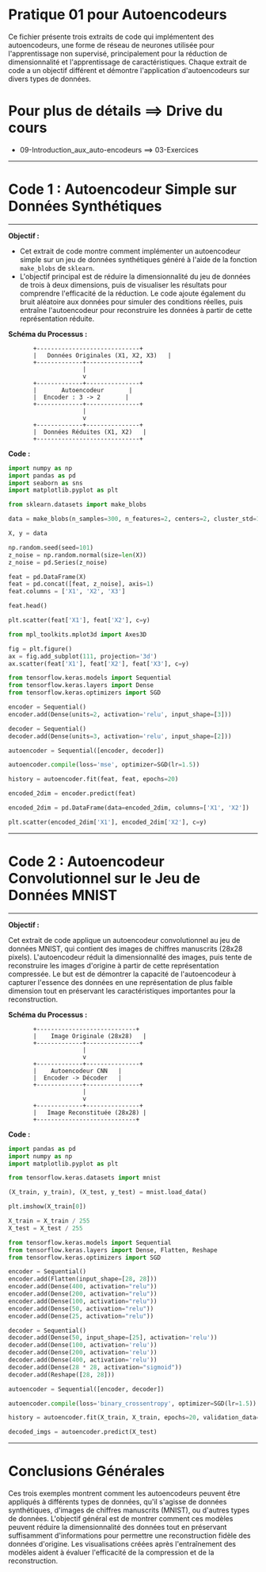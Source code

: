 # Pratique 01 pour Autoencodeurs

Ce fichier présente trois extraits de code qui implémentent des autoencodeurs, une forme de réseau de neurones utilisée pour l'apprentissage non supervisé, principalement pour la réduction de dimensionnalité et l'apprentissage de caractéristiques. Chaque extrait de code a un objectif différent et démontre l'application d'autoencodeurs sur divers types de données.

# Pour plus de détails ==> Drive du cours 
* 09-Introduction_aux_auto-encodeurs ==> 03-Exercices
---

# **Code 1 : Autoencodeur Simple sur Données Synthétiques**

---


**Objectif :**

- Cet extrait de code montre comment implémenter un autoencodeur simple sur un jeu de données synthétiques généré à l'aide de la fonction `make_blobs` de `sklearn`. 
- L'objectif principal est de réduire la dimensionnalité du jeu de données de trois à deux dimensions, puis de visualiser les résultats pour comprendre l'efficacité de la réduction. Le code ajoute également du bruit aléatoire aux données pour simuler des conditions réelles, puis entraîne l'autoencodeur pour reconstruire les données à partir de cette représentation réduite.

**Schéma du Processus :**

```
       +-----------------------------+
       |   Données Originales (X1, X2, X3)   |
       +-------------+---------------+
                     |
                     v
       +-------------+---------------+
       |       Autoencodeur       |
       |  Encoder : 3 -> 2       |
       +-------------+---------------+
                     |
                     v
       +-------------+---------------+
       |  Données Réduites (X1, X2)   |
       +-----------------------------+
```

**Code :**

```python
import numpy as np
import pandas as pd
import seaborn as sns
import matplotlib.pyplot as plt

from sklearn.datasets import make_blobs

data = make_blobs(n_samples=300, n_features=2, centers=2, cluster_std=1.0, random_state=101)

X, y = data

np.random.seed(seed=101)
z_noise = np.random.normal(size=len(X))
z_noise = pd.Series(z_noise)

feat = pd.DataFrame(X)
feat = pd.concat([feat, z_noise], axis=1)
feat.columns = ['X1', 'X2', 'X3']

feat.head()

plt.scatter(feat['X1'], feat['X2'], c=y)

from mpl_toolkits.mplot3d import Axes3D

fig = plt.figure()
ax = fig.add_subplot(111, projection='3d')
ax.scatter(feat['X1'], feat['X2'], feat['X3'], c=y)

from tensorflow.keras.models import Sequential
from tensorflow.keras.layers import Dense
from tensorflow.keras.optimizers import SGD

encoder = Sequential()
encoder.add(Dense(units=2, activation='relu', input_shape=[3]))

decoder = Sequential()
decoder.add(Dense(units=3, activation='relu', input_shape=[2]))

autoencoder = Sequential([encoder, decoder])

autoencoder.compile(loss='mse', optimizer=SGD(lr=1.5))

history = autoencoder.fit(feat, feat, epochs=20)

encoded_2dim = encoder.predict(feat)

encoded_2dim = pd.DataFrame(data=encoded_2dim, columns=['X1', 'X2'])

plt.scatter(encoded_2dim['X1'], encoded_2dim['X2'], c=y)
```

---

# **Code 2 : Autoencodeur Convolutionnel sur le Jeu de Données MNIST**

---

**Objectif :**

Cet extrait de code applique un autoencodeur convolutionnel au jeu de données MNIST, qui contient des images de chiffres manuscrits (28x28 pixels). L'autoencodeur réduit la dimensionnalité des images, puis tente de reconstruire les images d'origine à partir de cette représentation compressée. Le but est de démontrer la capacité de l'autoencodeur à capturer l'essence des données en une représentation de plus faible dimension tout en préservant les caractéristiques importantes pour la reconstruction.

**Schéma du Processus :**

```
       +----------------------------+
       |    Image Originale (28x28)   |
       +-------------+---------------+
                     |
                     v
       +-------------+---------------+
       |    Autoencodeur CNN   |
       |  Encoder -> Décoder   |
       +-------------+---------------+
                     |
                     v
       +-------------+---------------+
       |   Image Reconstituée (28x28) |
       +----------------------------+
```

**Code :**

```python
import pandas as pd
import numpy as np
import matplotlib.pyplot as plt

from tensorflow.keras.datasets import mnist

(X_train, y_train), (X_test, y_test) = mnist.load_data()

plt.imshow(X_train[0])

X_train = X_train / 255
X_test = X_test / 255

from tensorflow.keras.models import Sequential
from tensorflow.keras.layers import Dense, Flatten, Reshape
from tensorflow.keras.optimizers import SGD

encoder = Sequential()
encoder.add(Flatten(input_shape=[28, 28]))
encoder.add(Dense(400, activation="relu"))
encoder.add(Dense(200, activation="relu"))
encoder.add(Dense(100, activation="relu"))
encoder.add(Dense(50, activation="relu"))
encoder.add(Dense(25, activation="relu"))

decoder = Sequential()
decoder.add(Dense(50, input_shape=[25], activation='relu'))
decoder.add(Dense(100, activation='relu'))
decoder.add(Dense(200, activation='relu'))
decoder.add(Dense(400, activation='relu'))
decoder.add(Dense(28 * 28, activation="sigmoid"))
decoder.add(Reshape([28, 28]))

autoencoder = Sequential([encoder, decoder])

autoencoder.compile(loss='binary_crossentropy', optimizer=SGD(lr=1.5))

history = autoencoder.fit(X_train, X_train, epochs=20, validation_data=(X_test, X_test))

decoded_imgs = autoencoder.predict(X_test)
```

---

# **Conclusions Générales**

Ces trois exemples montrent comment les autoencodeurs peuvent être appliqués à différents types de données, qu'il s'agisse de données synthétiques, d'images de chiffres manuscrits (MNIST), ou d'autres types de données. L'objectif général est de montrer comment ces modèles peuvent réduire la dimensionnalité des données tout en préservant suffisamment d'informations pour permettre une reconstruction fidèle des données d'origine. Les visualisations créées après l'entraînement des modèles aident à évaluer l'efficacité de la compression et de la reconstruction.
